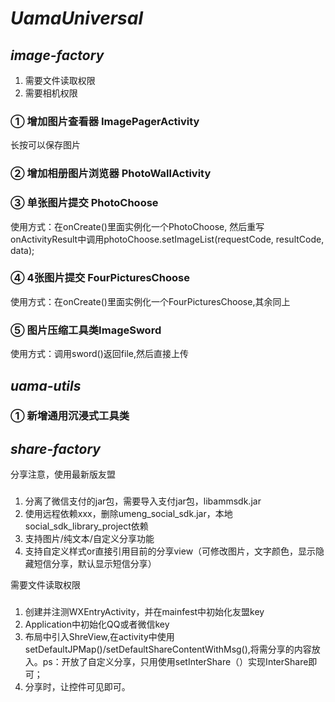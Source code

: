 # ***UamaUniversal***
## *image-factory*
1. 需要文件读取权限
2. 需要相机权限
### ① 增加图片查看器 ImagePagerActivity
长按可以保存图片
### ② 增加相册图片浏览器 PhotoWallActivity
### ③ 单张图片提交 PhotoChoose
使用方式：在onCreate()里面实例化一个PhotoChoose,
然后重写onActivityResult中调用photoChoose.setImageList(requestCode, resultCode, data);

### ④ 4张图片提交 FourPicturesChoose
使用方式：在onCreate()里面实例化一个FourPicturesChoose,其余同上
### ⑤ 图片压缩工具类ImageSword
使用方式：调用sword()返回file,然后直接上传

## *uama-utils*
### ① 新增通用沉浸式工具类
## *share-factory*
分享注意，使用最新版友盟
###
1. 分离了微信支付的jar包，需要导入支付jar包，libammsdk.jar
2. 使用远程依赖xxx，删除umeng_social_sdk.jar，本地social_sdk_library_project依赖
3. 支持图片/纯文本/自定义分享功能
4. 支持自定义样式or直接引用目前的分享view（可修改图片，文字颜色，显示隐藏短信分享，默认显示短信分享）

需要文件读取权限
###
1. 创建并注测WXEntryActivity，并在mainfest中初始化友盟key
2. Application中初始化QQ或者微信key
3. 布局中引入ShreView,在activity中使用setDefaultJPMap()/setDefaultShareContentWithMsg(),将需分享的内容放入。ps：开放了自定义分享，只用使用setInterShare（）实现InterShare即可；
4. 分享时，让控件可见即可。

